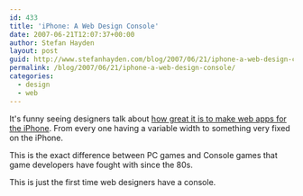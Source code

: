 ```yaml
---
id: 433
title: 'iPhone: A Web Design Console'
date: 2007-06-21T12:07:37+00:00
author: Stefan Hayden
layout: post
guid: http://www.stefanhayden.com/blog/2007/06/21/iphone-a-web-design-console/
permalink: /blog/2007/06/21/iphone-a-web-design-console/
categories:
  - design
  - web
---
```

<p>It's funny seeing designers talk about <a href="http://www.37signals.com/svn/posts/475-designing-for-the-iphone-is-a-refreshing-experience">how great it is to make web apps for the iPhone</a>. From every one having a variable width to something very fixed on the iPhone.</p>
<p>This is the exact difference between PC games and Console games that game developers have fought with since the 80s. </p>
<p>This is just the first time web designers have a console.
</p>
